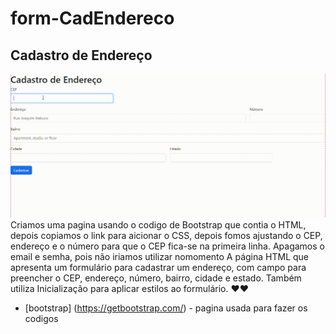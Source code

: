 # form-CadEndereco
## Cadastro de Endereço
![image info](img/gifcadastro.gif)
Criamos uma pagina usando o codigo de Bootstrap que contia o HTML, depois copiamos o link para aicionar o CSS, depois fomos ajustando o CEP, endereço e o número para que o CEP fica-se na primeira linha. Apagamos o email e semha, pois não iriamos utilizar nomomento
A página HTML que apresenta um formulário para cadastrar um endereço, com campo para preencher o CEP, endereço, número, bairro, cidade e estado. Também utiliza Inicialização para aplicar estilos ao formulário. ❤️❤️

* [bootstrap] (https://getbootstrap.com/) - pagina usada para fazer os codigos